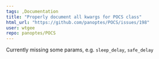 ```yaml
---
tags: ,Documentation
title: "Properly document all kwargs for POCS class"
html_url: "https://github.com/panoptes/POCS/issues/198"
user: wtgee
repo: panoptes/POCS
---
```


Currently missing some params, e.g. `sleep_delay`, `safe_delay`